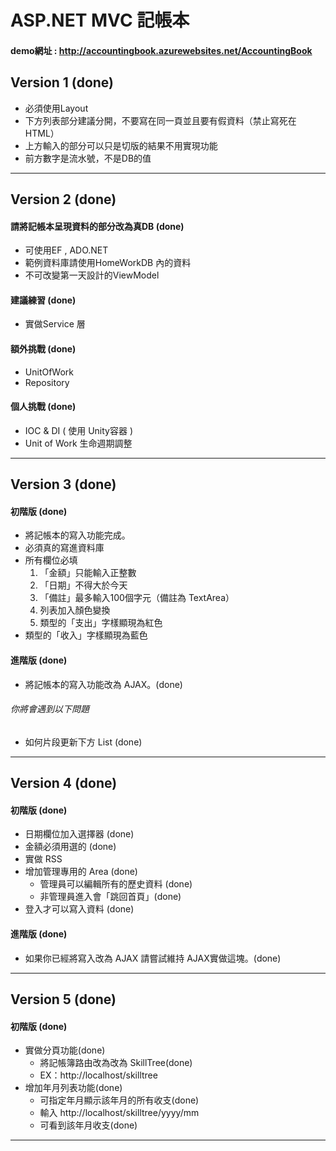 # ASP.NET MVC 記帳本

#### demo網址 : <a href="http://accountingbook.azurewebsites.net/AccountingBook" target="_blank">http://accountingbook.azurewebsites.net/AccountingBook</a>

## Version 1 (done)

* 必須使用Layout
* 下方列表部分建議分開，不要寫在同一頁並且要有假資料（禁止寫死在HTML）
* 上方輸入的部分可以只是切版的結果不用實現功能
* 前方數字是流水號，不是DB的值

---

## Version 2 (done)

#### 請將記帳本呈現資料的部分改為真DB (done)

* 可使用EF , ADO.NET
* 範例資料庫請使用HomeWorkDB 內的資料
* 不可改變第一天設計的ViewModel

#### 建議練習 (done)

* 實做Service 層

####  額外挑戰 (done)

* UnitOfWork
* Repository

#### 個人挑戰 (done)

* IOC & DI ( 使用 Unity容器 )
* Unit of Work 生命週期調整

---

## Version 3 (done)

#### 初階版 (done)
* 將記帳本的寫入功能完成。
* 必須真的寫進資料庫
* 所有欄位必填
  1. 「金額」只能輸入正整數
  2. 「日期」不得大於今天
  3. 「備註」最多輸入100個字元（備註為 TextArea）
  4. 列表加入顏色變換
  5. 類型的「支出」字樣顯現為紅色
* 類型的「收入」字樣顯現為藍色

#### 進階版 (done)
* 將記帳本的寫入功能改為 AJAX。(done)
###### 你將會遇到以下問題 
* 如何片段更新下方 List (done)

---

## Version 4 (done)

#### 初階版 (done)
* 日期欄位加入選擇器 (done)
* 金額必須用選的 (done)
* 實做 RSS
* 增加管理專用的 Area (done)
  * 管理員可以編輯所有的歷史資料 (done)
  * 非管理員進入會「跳回首頁」(done)
* 登入才可以寫入資料 (done)

#### 進階版 (done)
* 如果你已經將寫入改為 AJAX 請嘗試維持 AJAX實做這塊。(done)

---

## Version 5 (done)

#### 初階版 (done)
* 實做分頁功能(done)
  * 將記帳簿路由改為改為 SkillTree(done)
  * EX：http://localhost/skilltree
* 增加年月列表功能(done)
  * 可指定年月顯示該年月的所有收支(done)
  * 輸入 http://localhost/skilltree/yyyy/mm
  * 可看到該年月收支(done)

---